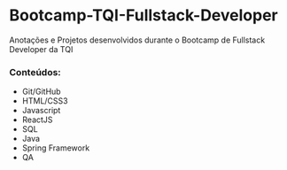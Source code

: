 # Bootcamp-TQI-Fullstack-Developer
Anotações e Projetos desenvolvidos durante o Bootcamp de Fullstack Developer da TQI

### Conteúdos:
- Git/GitHub
- HTML/CSS3
- Javascript
- ReactJS
- SQL
- Java
- Spring Framework
- QA
